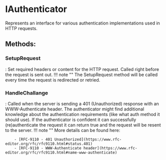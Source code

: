 # IAuthenticator

Represents an interface for various authentication implementations used in HTTP requests. 


## **Methods**:

### **SetupRequest**
: Set required headers or content for the HTTP request. Called right before the request is sent out. 
	!!! note ""
		The SetupRequest method will be called every time the request is redirected or retried. 


### **HandleChallange**
: Called when the server is sending a 401 (Unauthorized) response with an WWW-Authenticate header. The authenticator might find additional knowledge about the authentication requirements (like what auth method it should use). If the authenticator is confident it can successfully (re)authenticate the request it can return true and the request will be resent to the server. 
	!!! note ""
		More details can be found here: 

		- [RFC-9110 - 401 Unauthorized](https://www.rfc-editor.org/rfc/rfc9110.html#status.401)
		- [RFC-9110 - WWW-Authenticate header](https://www.rfc-editor.org/rfc/rfc9110.html#name-www-authenticate)


